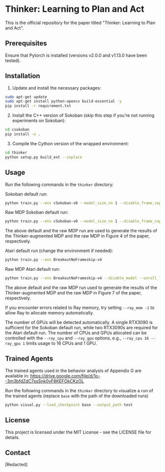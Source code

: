 # Thinker: Learning to Plan and Act

This is the official repository for the paper titled "Thinker: Learning to Plan and Act". 

## Prerequisites

Ensure that Pytorch is installed (versions v2.0.0 and v1.13.0 have been tested).

## Installation

1. Update and install the necessary packages:

```bash
sudo apt-get update
sudo apt-get install python-opencv build-essential -y
pip install -r requirement.txt
```

2. Install the C++ version of Sokoban (skip this step if you're not running experiments on Sokoban):
```bash
cd csokoban
pip install -e .
```

3. Compile the Cython version of the wrapped environment:
```bash
cd thinker
python setup.py build_ext --inplace
```

## Usage
Run the following commands in the `thinker` directory:

Sokoban default run:

```bash
python train.py --env cSokoban-v0 --model_size_nn 1 --disable_frame_copy --discounting 0.97 --reward_clip -1
```

Raw MDP Sokoban default run:

```bash
python train.py --env cSokoban-v0 --model_size_nn 1 --disable_frame_copy --discounting 0.97 --reward_clip -1 --disable_model --unroll_length 20 --learning_rate 0.0003
```

The above default and the raw MDP run are used to generate the results of the Thinker-augmented MDP and the raw MDP in Figure 4 of the paper, respectively.

Atari default run (change the environment if needed):

```bash
python train.py --env BreakoutNoFrameskip-v4
```

Raw MDP Atari default run:

```bash
python train.py --env BreakoutNoFrameskip-v4 --disable_model --unroll_length 20 --learning_rate 0.0003
```

The above default and the raw MDP run used to generate the results of the Thinker-augmented MDP and the raw MDP in Figure 7 of the paper, respectively.

If you encounter errors related to Ray memory, try setting `--ray_mem -1` to allow Ray to allocate memory automatically.

The number of GPUs will be detected automatically. A single RTX3090 is sufficient for the Sokoban default run, while two RTX3090s are required for the Atari default run. The number of CPUs and GPUs allocated can be controlled with the `--ray_cpu` and `--ray_gpu` options, e.g., `--ray_cpu 16 --ray_gpu 1` limits usage to 16 CPUs and 1 GPU.

## Trained Agents

The trained agents used in the behavior analysis of Appendix G are available in: https://drive.google.com/file/d/1o--3m3bfdZdC7ssSnk0vF8KEFOkCKzOL

Run the following commands in the `thinker` directory to visualize a run of the trained agents (replace `base` with the path of the downloaded runs)

```bash
python visual.py --load_checkpoint base --output_path test
```

## License
This project is licensed under the MIT License - see the LICENSE file for details.

## Contact
[Redacted]
